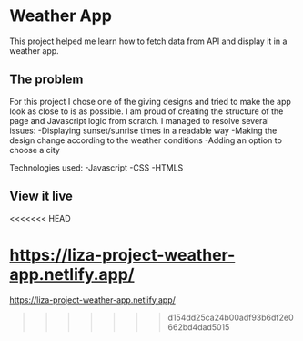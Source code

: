 # Weather App

This project helped me learn how to fetch data from API and display it in
a weather app.

## The problem

For this project I chose one of the giving designs and tried to make the app look as close to is as possible. I am proud of creating the structure of the page and Javascript logic from scratch.
I managed to resolve several issues:
-Displaying sunset/sunrise times in a readable way
-Making the design change according to the weather conditions
-Adding an option to choose a city

Technologies used:
-Javascript
-CSS
-HTMLS

## View it live
<<<<<<< HEAD

https://liza-project-weather-app.netlify.app/
=======
https://liza-project-weather-app.netlify.app/ 
>>>>>>> d154dd25ca24b00adf93b6df2e0662bd4dad5015
